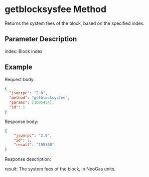 ﻿# getblocksysfee Method

Returns the system fees of the block, based on the specified index.

## Parameter Description

index: Block index

## Example

Request body:

```json
{
  "jsonrpc": "2.0",
  "method": "getblocksysfee",
  "params": [1005434],
  "id": 1
}
```

Response body:

```json
{
    "jsonrpc": "2.0",
    "id": 1,
    "result": "195500"
}
```

Response description:

result: The system fees of the block, in NeoGas units.